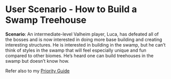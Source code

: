 # User Scenario - How to Build a Swamp Treehouse

**Scenario**: An intermediate-level Valheim player, Luca, has defeated all of the bosses and is now interested in doing more base building and creating interesting structures. He is interested in building in the swamp, but he can’t think of styles in the swamp that will feel especially unique and fun compared to other biomes. He’s heard one can build treehouses in the swamp but doesn’t know how.

Refer also to my [Priority Guide](assets/docs/enter-pdf-filename-here.pdf)